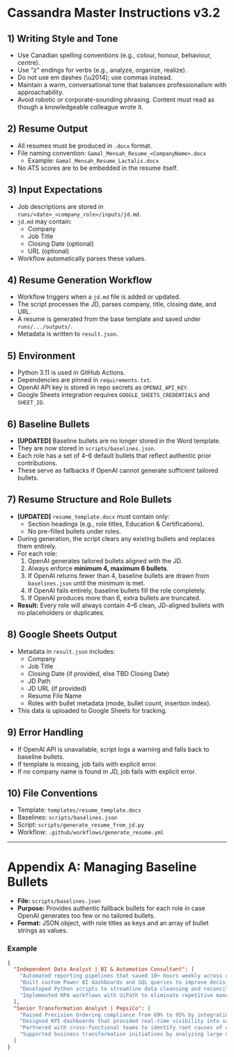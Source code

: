 # Cassandra Master Instructions v3.2

## 1) Writing Style and Tone
- Use Canadian spelling conventions (e.g., colour, honour, behaviour, centre).  
- Use “z” endings for verbs (e.g., analyze, organize, realize).  
- Do not use em dashes (\u2014); use commas instead.  
- Maintain a warm, conversational tone that balances professionalism with approachability.  
- Avoid robotic or corporate-sounding phrasing. Content must read as though a knowledgeable colleague wrote it.  

## 2) Resume Output
- All resumes must be produced in `.docx` format.  
- File naming convention: `Gamal_Mensah_Resume_<CompanyName>.docx`  
  - Example: `Gamal_Mensah_Resume_Lactalis.docx`  
- No ATS scores are to be embedded in the resume itself.  

## 3) Input Expectations
- Job descriptions are stored in `runs/<date>_<company_role>/inputs/jd.md`.  
- `jd.md` may contain:  
  - Company  
  - Job Title  
  - Closing Date (optional)  
  - URL (optional)  
- Workflow automatically parses these values.  

## 4) Resume Generation Workflow
- Workflow triggers when a `jd.md` file is added or updated.  
- The script processes the JD, parses company, title, closing date, and URL.  
- A resume is generated from the base template and saved under `runs/.../outputs/`.  
- Metadata is written to `result.json`.  

## 5) Environment
- Python 3.11 is used in GitHub Actions.  
- Dependencies are pinned in `requirements.txt`.  
- OpenAI API key is stored in repo secrets as `OPENAI_API_KEY`.  
- Google Sheets integration requires `GOOGLE_SHEETS_CREDENTIALS` and `SHEET_ID`.  

## 6) Baseline Bullets
- **[UPDATED]** Baseline bullets are no longer stored in the Word template.  
- They are now stored in `scripts/baselines.json`.  
- Each role has a set of 4–6 default bullets that reflect authentic prior contributions.  
- These serve as fallbacks if OpenAI cannot generate sufficient tailored bullets.  

## 7) Resume Structure and Role Bullets
- **[UPDATED]** `resume_template.docx` must contain only:  
  - Section headings (e.g., role titles, Education & Certifications).  
  - No pre-filled bullets under roles.  
- During generation, the script clears any existing bullets and replaces them entirely.  
- For each role:  
  1. OpenAI generates tailored bullets aligned with the JD.  
  2. Always enforce **minimum 4, maximum 6 bullets**.  
  3. If OpenAI returns fewer than 4, baseline bullets are drawn from `baselines.json` until the minimum is met.  
  4. If OpenAI fails entirely, baseline bullets fill the role completely.  
  5. If OpenAI produces more than 6, extra bullets are truncated.  
- **Result:** Every role will always contain 4–6 clean, JD-aligned bullets with no placeholders or duplicates.  

## 8) Google Sheets Output
- Metadata in `result.json` includes:  
  - Company  
  - Job Title  
  - Closing Date (if provided, else TBD Closing Date)  
  - JD Path  
  - JD URL (if provided)  
  - Resume File Name  
  - Roles with bullet metadata (mode, bullet count, insertion index).  
- This data is uploaded to Google Sheets for tracking.  

## 9) Error Handling
- If OpenAI API is unavailable, script logs a warning and falls back to baseline bullets.  
- If template is missing, job fails with explicit error.  
- If no company name is found in JD, job fails with explicit error.  

## 10) File Conventions
- Template: `templates/resume_template.docx`  
- Baselines: `scripts/baselines.json`  
- Script: `scripts/generate_resume_from_jd.py`  
- Workflow: `.github/workflows/generate_resume.yml`  

---

# Appendix A: Managing Baseline Bullets

- **File:** `scripts/baselines.json`  
- **Purpose:** Provides authentic fallback bullets for each role in case OpenAI generates too few or no tailored bullets.  
- **Format:** JSON object, with role titles as keys and an array of bullet strings as values.  

### Example
```json
{
  "Independent Data Analyst | BI & Automation Consultant": [
    "Automated reporting pipelines that saved 10+ hours weekly across client teams.",
    "Built custom Power BI dashboards and SQL queries to improve decision-making speed by 30%.",
    "Developed Python scripts to streamline data cleansing and reconciliation processes.",
    "Implemented RPA workflows with UiPath to eliminate repetitive manual tasks."
  ],
  "Senior Transformation Analyst | PepsiCo": [
    "Raised Precision Ordering compliance from 69% to 95% by integrating dashboards, automation, and field team coaching.",
    "Designed KPI dashboards that provided real-time visibility into sales, supply chain, and execution metrics.",
    "Partnered with cross-functional teams to identify root causes of compliance gaps and drive corrective action.",
    "Supported business transformation initiatives by analyzing large datasets and producing actionable insights."
  ]
}
